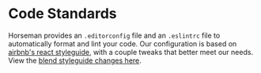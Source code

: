 # Code Standards

Horseman provides an `.editorconfig` file and an `.eslintrc` file to
automatically format and lint your code. Our configuration is based on
[airbnb's react styleguide][airbnb], with a couple tweaks that better meet our
needs. View the [blend styleguide changes here][blendjs].

[airbnb]: https://github.com/airbnb/javascript
[blendjs]: https://github.com/blendmarketing/javascript
